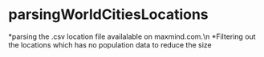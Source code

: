 # parsingWorldCitiesLocations

*parsing the .csv location file availalable on maxmind.com.\n
*Filtering out the locations which has no population data to reduce the size
